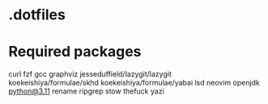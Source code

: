 # .dotfiles

# Required packages

curl
fzf
gcc
graphviz
jesseduffield/lazygit/lazygit
koekeishiya/formulae/skhd
koekeishiya/formulae/yabai
lsd
neovim
openjdk
python@3.11
rename
ripgrep
stow
thefuck
yazi
